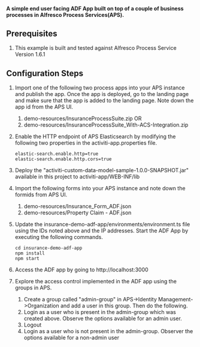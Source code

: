 #### A simple end user facing ADF App built on top of a couple of business processes in Alfresco Process Services(APS). 


## Prerequisites
1. This example is built and tested against Alfresco Process Service Version 1.6.1

## Configuration Steps
1. Import one of the following two process apps into your APS instance and publish the app. Once the app is deployed, go to the landing page and make sure that the app is added to the landing page. Note down the app id from the APS UI.
	1. demo-resources/InsuranceProcessSuite.zip
				OR
	2. demo-resources/InsuranceProcessSuite_With-ACS-Integration.zip

2. Enable the HTTP endpoint of APS Elasticsearch by modifying the following two properties in the activiti-app.properties file.
	```
	elastic-search.enable.http=true
	elastic-search.enable.http.cors=true
	```
3. Deploy the "activiti-custom-data-model-sample-1.0.0-SNAPSHOT.jar" available in this project to activiti-app/WEB-INF/lib

4. Import the following forms into your APS instance and note down the formids from APS UI.
	1. demo-resources/Insurance_Form_ADF.json
	2. demo-resources/Property Claim - ADF.json

5. Update the insurance-demo-adf-app/environments/environment.ts file using the IDs noted above and the IP addresses. Start the ADF App by executing the following commands.
	```
	cd insurance-demo-adf-app
	npm install
	npm start
	```
6. Access the ADF app by going to http://localhost:3000
7. Explore the access control implemented in the ADF app using the groups in APS. 
	1. Create a group called "admin-group" in APS->Identity Management->Organization and add a user in this group. Then do the following.
	2. Login as a user who is present in the admin-group which was created above. Observe the options available for an admin user.
	3. Logout
	4. Login as a user who is not present in the admin-group. Observer the options available for a non-admin user
	


